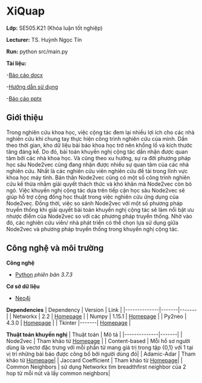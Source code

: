 # XiQuap
**Lớp:** SE505.K21 (Khóa luận tốt nghiệp)

**Lecturer:** TS. Huỳnh Ngọc Tín

**Run:** python src/main.py

**Tài liệu:** 

 -[Báo cáo docx](https://drive.google.com/file/d/1qtW4-EopPExuZQ-HbrL4VEooSL_2MOq7/view?usp=sharing)
 
 -[Hướng dẫn sử dụng](https://drive.google.com/file/d/1NEpGDwKX6g5ZSnEf15R1P8_swls0Avdq/view?usp=sharing)
 
 -[Báo cáo pptx](https://drive.google.com/file/d/1704SV3O3eWeqpz-ONEbQtXOIKzyfm-gJ/view?usp=sharing)

## Giới thiệu
 Trong nghiên cứu khoa học, việc cộng tác đem lại nhiều lợi ích cho các nhà nghiên cứu khi chung tay thực hiện công trình nghiên cứu của mình. Dần theo thời gian, kho dữ liệu bài báo khoa học trở nên khổng lồ và kích thước tăng đáng kể. Do đó, bài toán khuyến nghị cộng tác dần nhận được quan tâm bởi các nhà khoa học. Và cũng theo xu hướng, sự ra đời phương pháp học sâu Node2vec cũng đang nhận được nhiều sự quan tâm của các nhà nghiên cứu. Nhất là các nghiên cứu viên nghiên cứu đề tài trong lĩnh vực khoa học máy tính. Bản thân Node2vec cũng có một số công trình nghiên cứu kế thừa nhằm giải quyết thách thức và khó khăn mà Node2vec còn bỏ ngỏ. Việc khuyến nghị cộng tác dựa trên tiếp cận học sâu Node2vec sẽ giúp hỗ trợ cộng đồng học thuật trong việc nghiên cứu ứng dụng của Node2vec. Đồng thời, việc so sánh Node2vec với một số phương pháp truyền thống khi giải quyết bài toán khuyến  nghị cộng tác sẽ làm nổi bật ưu nhược điểm của Node2vec so với các phương pháp truyền thống. Nhờ vào đó, các nghiên cứu viên/ nhà phát triển có thể chọn lựa sử dụng giữa Node2vec và phương pháp truyền thống trong khuyến nghị cộng tác.
 
## Công nghệ và môi trường
**Công nghệ** 
 - [Python](https://www.python.org/) *phiên bản 3.7.3*

**Cơ sở dữ liệu** 
 - [Neo4j](https://neo4j.com/developer/) 

**Dependencies**
| Dependency | Version | Link |
|--------------|-------|-------|
| Networkx | 2.2 | [Homepage](https://networkx.github.io/) |
| Numpy | 1.15.1 | [Homepage](https://numpy.org/doc/stable/) |
| Py2neo | 4.3.0 | [Homepage](https://py2neo.org/v4/database.html) |
| Tkinter |-------| [Homepage](https://docs.python.org/3.7/library/tkinter.html#tkinter-modules) |


**Thuật toán khuyến nghị**
| Thuật toán | Mô tả |
|--------------|-------|
| Node2vec | Tham khảo từ [Homepage](https://github.com/aditya-grover/node2vec) |
| Content-based | Mỗi hồ sơ người dùng là vectơ đặc trưng với mỗi phần tử mang giá trị trong tập {0,1} với 1 tại vị trí những bài báo được công bố bởi người dùng đó|
| Adamic-Adar | Tham khảo từ [Homepage](https://networkx.github.io/documentation/networkx-1.10/reference/generated/networkx.algorithms.link_prediction.adamic_adar_index.html)|
| Jaccard Coefficient | Tham khảo từ [Homepage](https://networkx.github.io/documentation/networkx-1.9/reference/generated/networkx.algorithms.link_prediction.jaccard_coefficient.html)|
| Common Neighbors | sử dụng Networkx tìm breadthfirst neighbor của 2 hop từ mỗi nút và lấy common neighbors|
